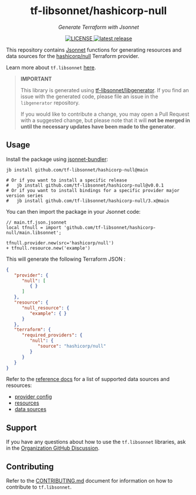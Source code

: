 <h1 align="center">tf-libsonnet/hashicorp-null</h1>

<p align="center">
  <em>Generate Terraform with Jsonnet</em>
</p>

<p align="center">
  <a href="https://github.com/tf-libsonnet/hashicorp-null/blob/main/LICENSE">
    <img alt="LICENSE" src="https://img.shields.io/github/license/tf-libsonnet/hashicorp-null?style=for-the-badge">
  </a>
  <a href="https://github.com/tf-libsonnet/hashicorp-null/releases/latest">
    <img alt="latest release" src="https://img.shields.io/github/v/release/tf-libsonnet/hashicorp-null?style=for-the-badge">
  </a>
</p>

This repository contains [Jsonnet](https://jsonnet.org/) functions for generating resources and data sources for the
[hashicorp/null](https://registry.terraform.io/providers/hashicorp/null) Terraform provider.

Learn more about `tf.libsonnet` [here](https://docs.tflibsonnet.com).

> **IMPORTANT**
>
> This library is generated using [tf-libsonnet/libgenerator](https://github.com/tf-libsonnet/libgenerator). If you find
> an issue with the generated code, please file an issue in the `libgenerator` repository.
>
> If you would like to contribute a change, you may open a Pull Request with a suggested change, but please note that it
> will **not be merged in until the necessary updates have been made to the generator**.

## Usage

Install the package using [jsonnet-bundler](https://github.com/jsonnet-bundler/jsonnet-bundler):

```
jb install github.com/tf-libsonnet/hashicorp-null@main

# Or if you want to install a specific release
#   jb install github.com/tf-libsonnet/hashicorp-null@v0.0.1
# Or if you want to install bindings for a specific provider major version series
#   jb install github.com/tf-libsonnet/hashicorp-null/3.x@main
```

You can then import the package in your Jsonnet code:

```jsonnet
// main.tf.json.jsonnet
local tfnull = import 'github.com/tf-libsonnet/hashicorp-null/main.libsonnet';

tfnull.provider.new(src='hashicorp/null')
+ tfnull.resource.new('example')
```

This will generate the following Terraform JSON :

```json
{
   "provider": {
      "null": [
         { }
      ]
   },
   "resource": {
      "null_resource": {
         "example": { }
      }
   },
   "terraform": {
      "required_providers": {
         "null": {
            "source": "hashicorp/null"
         }
      }
   }
}
```

Refer to the [reference docs](/docs/3.x/README.md) for a list of supported data sources and resources:

- [provider config](/docs/3.x/provider.md)
- [resources](/docs/3.x/README.md)
- [data sources](/docs/3.x/data/index.md)


## Support

If you have any questions about how to use the `tf.libsonnet` libraries, ask in the [Organization GitHub
Discussion](https://github.com/orgs/tf-libsonnet/discussions).


## Contributing

Refer to the [CONTRIBUTING.md](/CONTRIBUTING.md) document for information on how to contribute to `tf.libsonnet`.
